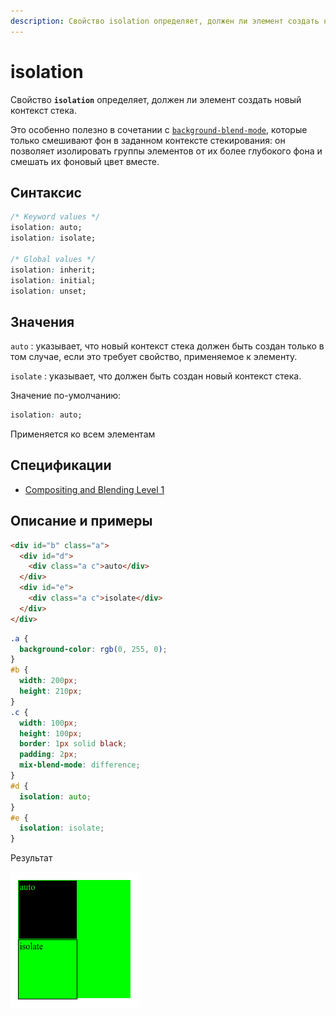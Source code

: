 ```yaml
---
description: Свойство isolation определяет, должен ли элемент создать новый контекст стека
---
```


# isolation

Свойство **`isolation`** определяет, должен ли элемент создать новый контекст стека.

Это особенно полезно в сочетании с [`background-blend-mode`](background-blend-mode.md), которые только смешивают фон в заданном контексте стекирования: он позволяет изолировать группы элементов от их более глубокого фона и смешать их фоновый цвет вместе.

## Синтаксис

```css
/* Keyword values */
isolation: auto;
isolation: isolate;

/* Global values */
isolation: inherit;
isolation: initial;
isolation: unset;
```

## Значения

`auto`
: указывает, что новый контекст стека должен быть создан только в том случае, если это требует свойство, применяемое к элементу.

`isolate`
: указывает, что должен быть создан новый контекст стека.

Значение по-умолчанию:

```css
isolation: auto;
```

Применяется ко всем элементам

## Спецификации

- [Compositing and Blending Level 1](https://drafts.fxtf.org/compositing-1/#isolation)

## Описание и примеры

```html tab="HTML"
<div id="b" class="a">
  <div id="d">
    <div class="a c">auto</div>
  </div>
  <div id="e">
    <div class="a c">isolate</div>
  </div>
</div>
```

```css tab="CSS"
.a {
  background-color: rgb(0, 255, 0);
}
#b {
  width: 200px;
  height: 210px;
}
.c {
  width: 100px;
  height: 100px;
  border: 1px solid black;
  padding: 2px;
  mix-blend-mode: difference;
}
#d {
  isolation: auto;
}
#e {
  isolation: isolate;
}
```

Результат

![Пример работы свойства isolate](isolate.png)

